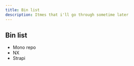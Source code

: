 ```yaml
---
title: Bin list
description: Itmes that i'll go through sometime later
---
```


## Bin list

- Mono repo 
- NX
- Strapi

